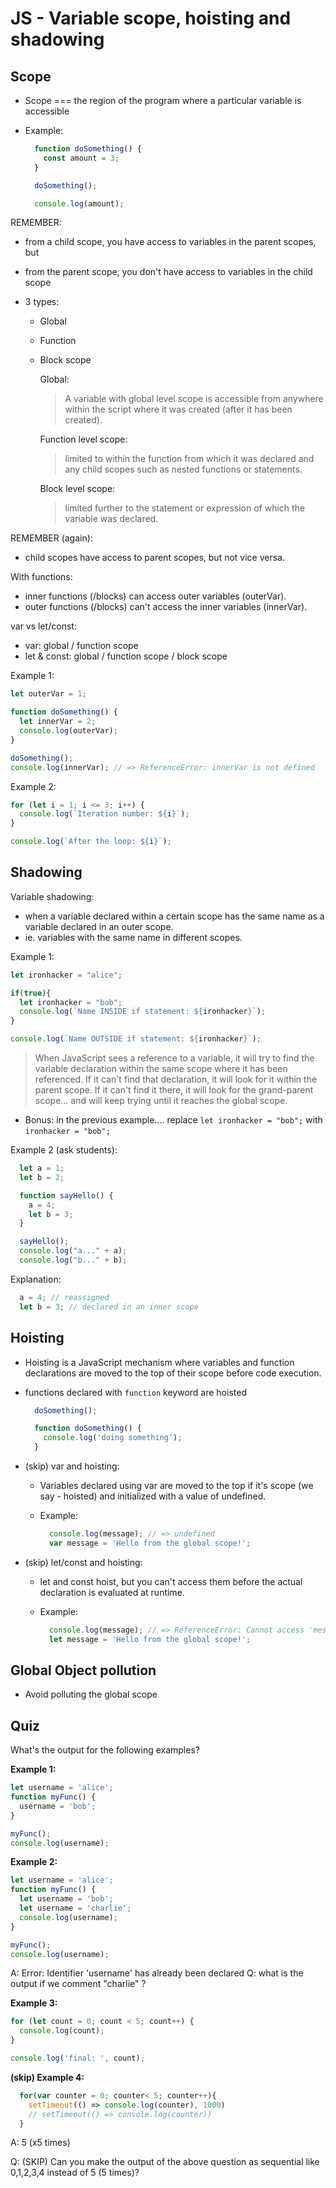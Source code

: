 
# JS - Variable scope, hoisting and shadowing


<!--- 

Status: ready

Consider: including closures.

--->



## Scope


- Scope === the region of the program where a particular variable is accessible



- Example: 

  ```js
    function doSomething() {
      const amount = 3;
    }

    doSomething();

    console.log(amount);

  ```



REMEMBER: 
- from a child scope, you have access to variables in the parent scopes, but
- from the parent scope, you don't have access to variables in the child scope



- 3 types:
  - Global
  - Function
  - Block scope


    Global:
    > A variable with global level scope is accessible from anywhere within the script where it was created (after it has been created).

    Function level scope:
    > limited to within the function from which it was declared and any child scopes such as nested functions or statements.

    Block level scope:
    > limited further to the statement or expression of which the variable was declared. 


REMEMBER (again):
- child scopes have access to parent scopes, but not vice versa.



With functions:
- inner functions (/blocks) can access outer variables (outerVar). 
- outer functions (/blocks) can't access the inner variables (innerVar).



var vs let/const:
- var: global / function scope
- let & const: global / function scope / block scope



Example 1:

  ```js
  let outerVar = 1;

  function doSomething() {
    let innerVar = 2;
    console.log(outerVar);
  }

  doSomething();
  console.log(innerVar); // => ReferenceError: innerVar is not defined
  ```



Example 2:

  ```js
  for (let i = 1; i <= 3; i++) {
    console.log(`Iteration number: ${i}`);
  }
  
  console.log(`After the loop: ${i}`);
  ```




## Shadowing

Variable shadowing:
  - when a variable declared within a certain scope has the same name as a variable declared in an outer scope.
  - ie. variables with the same name in different scopes.


Example 1:


  ```js
  let ironhacker = "alice";

  if(true){
    let ironhacker = "bob";
    console.log(`Name INSIDE if statement: ${ironhacker}`);
  }

  console.log(`Name OUTSIDE if statement: ${ironhacker}`);
  ```

> When JavaScript sees a reference to a variable, it will try to find the variable declaration within the same scope where it has been referenced. If it can't find that declaration, it will look for it within the parent scope. If it can't find it there, it will look for the grand-parent scope… and will keep trying until it reaches the global scope.



- Bonus: in the previous example....
  replace `let ironhacker = "bob";`
  with `ironhacker = "bob";`





Example 2 (ask students):

  ```js
    let a = 1;
    let b = 2;

    function sayHello() {
      a = 4;
      let b = 3;
    }

    sayHello();
    console.log("a..." + a);
    console.log("b..." + b);
  ```


  Explanation: 
  ```js
    a = 4; // reassigned
    let b = 3; // declared in an inner scope
  ```





## Hoisting 


- Hoisting is a JavaScript mechanism where variables and function declarations are moved to the top of their scope before code execution.


- functions declared with `function` keyword are hoisted

  ```js
    doSomething();

    function doSomething() {
      console.log('doing something');
    }
  ```



<!--

- skip variable hoisting (we will always use let/const)

-->

- (skip) var and hoisting:
  - Variables declared using var are moved to the top if it's scope (we say - hoisted) and initialized with a value of undefined.

  - Example:

    ```js
      console.log(message); // => undefined
      var message = 'Hello from the global scope!';
    ```


- (skip) let/const and hoisting:

  - let and const hoist, but you can't access them before the actual declaration is evaluated at runtime.

  - Example:

    ```js
      console.log(message); // => ReferenceError: Cannot access 'message' before initialization
      let message = 'Hello from the global scope!';
    ```







## Global Object pollution

- Avoid polluting the global scope





## Quiz

What's the output for the following examples?


**Example 1:**

```js
let username = 'alice';
function myFunc() {
  username = 'bob';
}

myFunc();
console.log(username);
```




**Example 2:**

```js
let username = 'alice';
function myFunc() {
  let username = 'bob';
  let username = 'charlie';
  console.log(username);
}

myFunc();
console.log(username);
```

A: Error: Identifier 'username' has already been declared
Q: what is the output if we comment "charlie" ?




**Example 3:**

```js
for (let count = 0; count < 5; count++) {
  console.log(count);
}

console.log('final: ', count);
```

<!-- Note: can also show using `var` (doesn't have block scope) instead of `let` -->




**(skip) Example 4:**

```js
  for(var counter = 0; counter< 5; counter++){
    setTimeout(() => console.log(counter), 1000)
    // setTimeout(() => console.log(counter))
  }
```

A:  5 (x5 times)

Q: (SKIP) Can you make the output of the above question as sequential like 0,1,2,3,4 instead of 5 (5 times)?






